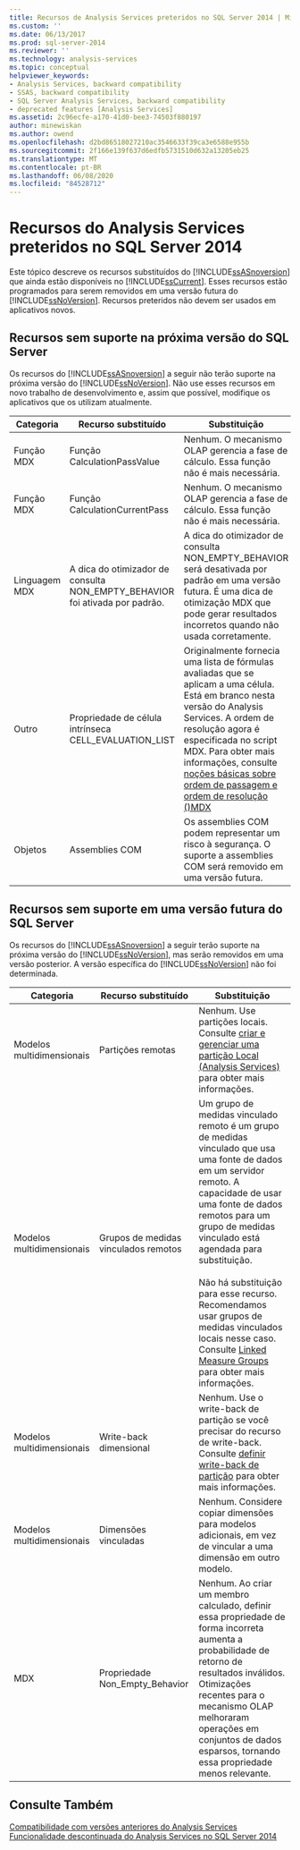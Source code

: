 ```yaml
---
title: Recursos de Analysis Services preteridos no SQL Server 2014 | Microsoft Docs
ms.custom: ''
ms.date: 06/13/2017
ms.prod: sql-server-2014
ms.reviewer: ''
ms.technology: analysis-services
ms.topic: conceptual
helpviewer_keywords:
- Analysis Services, backward compatibility
- SSAS, backward compatibility
- SQL Server Analysis Services, backward compatibility
- deprecated features [Analysis Services]
ms.assetid: 2c96ecfe-a170-41d0-bee3-74503f880197
author: minewiskan
ms.author: owend
ms.openlocfilehash: d2bd86518027210ac3546633f39ca3e6588e955b
ms.sourcegitcommit: 2f166e139f637d6edfb5731510d632a13205eb25
ms.translationtype: MT
ms.contentlocale: pt-BR
ms.lasthandoff: 06/08/2020
ms.locfileid: "84528712"
---
```

# <a name="deprecated-analysis-services-features-in-sql-server-2014"></a>Recursos do Analysis Services preteridos no SQL Server 2014
  Este tópico descreve os recursos substituídos do [!INCLUDE[ssASnoversion](../includes/ssasnoversion-md.md)] que ainda estão disponíveis no [!INCLUDE[ssCurrent](../includes/sscurrent-md.md)]. Esses recursos estão programados para serem removidos em uma versão futura do [!INCLUDE[ssNoVersion](../includes/ssnoversion-md.md)]. Recursos preteridos não devem ser usados em aplicativos novos.  
  
## <a name="features-not-supported-in-the-next-version-of-sql-server"></a>Recursos sem suporte na próxima versão do SQL Server  
 Os recursos do [!INCLUDE[ssASnoversion](../includes/ssasnoversion-md.md)] a seguir não terão suporte na próxima versão do [!INCLUDE[ssNoVersion](../includes/ssnoversion-md.md)]. Não use esses recursos em novo trabalho de desenvolvimento e, assim que possível, modifique os aplicativos que os utilizam atualmente.  
  
|Categoria|Recurso substituído|Substituição|  
|--------------|------------------------|-----------------|  
|Função MDX|Função CalculationPassValue|Nenhum. O mecanismo OLAP gerencia a fase de cálculo. Essa função não é mais necessária.|  
|Função MDX|Função CalculationCurrentPass|Nenhum. O mecanismo OLAP gerencia a fase de cálculo. Essa função não é mais necessária.|  
|Linguagem MDX|A dica do otimizador de consulta NON_EMPTY_BEHAVIOR foi ativada por padrão.|A dica do otimizador de consulta NON_EMPTY_BEHAVIOR será desativada por padrão em uma versão futura. É uma dica de otimização MDX que pode gerar resultados incorretos quando não usada corretamente.|  
|Outro|Propriedade de célula intrínseca CELL_EVALUATION_LIST|Originalmente fornecia uma lista de fórmulas avaliadas que se aplicam a uma célula. Está em branco nesta versão do Analysis Services.  A ordem de resolução agora é especificada no script MDX. Para obter mais informações, consulte [noções básicas sobre ordem de passagem e ordem de resolução &#40;&#41;MDX](multidimensional-models/mdx/mdx-data-manipulation-understanding-pass-order-and-solve-order.md)|  
|Objetos|Assemblies COM|Os assemblies COM podem representar um risco à segurança. O suporte a assemblies COM será removido em uma versão futura.|  
  
## <a name="features-not-supported-in-a-future-version-of-sql-server"></a>Recursos sem suporte em uma versão futura do SQL Server  
 Os recursos do [!INCLUDE[ssASnoversion](../includes/ssasnoversion-md.md)] a seguir terão suporte na próxima versão do [!INCLUDE[ssNoVersion](../includes/ssnoversion-md.md)], mas serão removidos em uma versão posterior. A versão específica do [!INCLUDE[ssNoVersion](../includes/ssnoversion-md.md)] não foi determinada.  
  
|Categoria|Recurso substituído|Substituição|  
|--------------|------------------------|-----------------|  
|Modelos multidimensionais|Partições remotas|Nenhum. Use partições locais. Consulte [criar e gerenciar uma partição Local &#40;Analysis Services&#41;](multidimensional-models/create-and-manage-a-local-partition-analysis-services.md) para obter mais informações.|  
|Modelos multidimensionais|Grupos de medidas vinculados remotos|Um grupo de medidas vinculado remoto é um grupo de medidas vinculado que usa uma fonte de dados em um servidor remoto. A capacidade de usar uma fonte de dados remotos para um grupo de medidas vinculado está agendada para substituição.<br /><br /> Não há substituição para esse recurso. Recomendamos usar grupos de medidas vinculados locais nesse caso. Consulte [Linked Measure Groups](multidimensional-models/linked-measure-groups.md) para obter mais informações.|  
|Modelos multidimensionais|Write-back dimensional|Nenhum. Use o write-back de partição se você precisar do recurso de write-back. Consulte [definir write-back de partição](multidimensional-models/set-partition-writeback.md) para obter mais informações.|  
|Modelos multidimensionais|Dimensões vinculadas|Nenhum. Considere copiar dimensões para modelos adicionais, em vez de vincular a uma dimensão em outro modelo.|  
|MDX|Propriedade Non_Empty_Behavior|Nenhum. Ao criar um membro calculado, definir essa propriedade de forma incorreta aumenta a probabilidade de retorno de resultados inválidos. Otimizações recentes para o mecanismo OLAP melhoraram operações em conjuntos de dados esparsos, tornando essa propriedade menos relevante.|  
  
## <a name="see-also"></a>Consulte Também  
 [Compatibilidade com versões anteriores do Analysis Services](analysis-services-backward-compatibility.md)   
 [Funcionalidade descontinuada do Analysis Services no SQL Server 2014](discontinued-analysis-services-functionality-in-sql-server-2014.md)  
  
  

